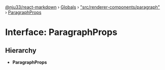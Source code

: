 [@nju33/react-markdown](../README.md) › [Globals](../globals.md) › ["src/renderer-components/paragraph"](../modules/_src_renderer_components_paragraph_.md) › [ParagraphProps](_src_renderer_components_paragraph_.paragraphprops.md)

# Interface: ParagraphProps

## Hierarchy

* **ParagraphProps**
